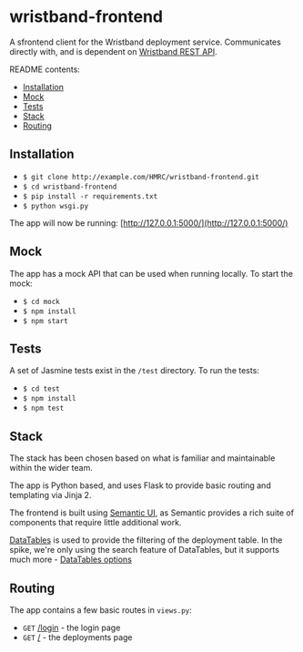 wristband-frontend
==================

A sfrontend client for the Wristband deployment service. Communicates directly with, and is dependent on [Wristband REST API](https://github.com/hmrc/wristband).

README contents:

- [Installation](#installation)
- [Mock](#mock)
- [Tests](#tests)
- [Stack](#stack)
- [Routing](#routing)

Installation
------------

- `$ git clone http://example.com/HMRC/wristband-frontend.git`
- `$ cd wristband-frontend`
- `$ pip install -r requirements.txt`
- `$ python wsgi.py`

The app will now be running: [http://127.0.0.1:5000/](http://127.0.0.1:5000/)

Mock
----

The app has a mock API that can be used when running locally. To start the mock:

- `$ cd mock`
- `$ npm install`
- `$ npm start`

Tests
-----

A set of Jasmine tests exist in the `/test` directory. To run the tests:

- `$ cd test`
- `$ npm install`
- `$ npm test`

Stack
-----

The stack has been chosen based on what is familiar and maintainable within the wider team.

The app is Python based, and uses Flask to provide basic routing and templating via Jinja 2.

The frontend is built using [Semantic UI](http://semantic-ui.com), as Semantic provides a rich suite of components that require little additional work.

[DataTables](https://www.datatables.net/) is used to provide the filtering of the deployment table. In the spike, we're only using the search feature of DataTables, but it supports much more - [DataTables options](https://www.datatables.net/manual/options)

Routing
-------

The app contains a few basic routes in `views.py`:

- `GET` [/login](http://127.0.0.1:5000/login) - the login page
- `GET` [/](http://127.0.0.1:5000/) - the deployments page